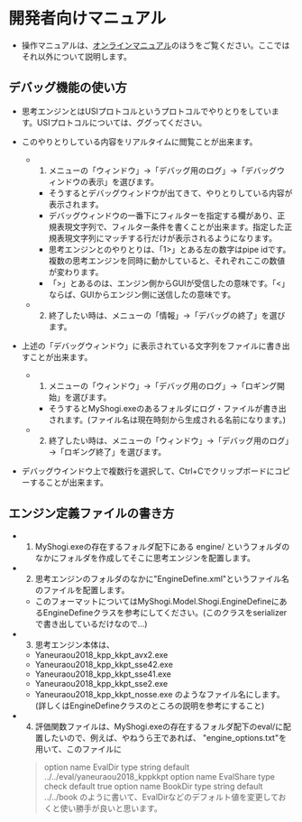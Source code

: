 ﻿# 開発者向けマニュアル

- 操作マニュアルは、[オンラインマニュアル](online_manual.md)のほうをご覧ください。ここではそれ以外について説明します。

## デバッグ機能の使い方

- 思考エンジンとはUSIプロトコルというプロトコルでやりとりをしています。USIプロトコルについては、ググってください。

- このやりとりしている内容をリアルタイムに閲覧ことが出来ます。
  - 1. メニューの「ウィンドウ」→「デバッグ用のログ」→「デバッグウィンドウの表示」を選びます。
    - そうするとデバッグウィンドウが出てきて、やりとりしている内容が表示されます。
    - デバッグウィンドウの一番下にフィルターを指定する欄があり、正規表現文字列で、フィルター条件を書くことが出来ます。指定した正規表現文字列にマッチする行だけが表示されるようになります。
    - 思考エンジンとのやりとりは、「1>」とある左の数字はpipe idです。複数の思考エンジンを同時に動かしていると、それぞれここの数値が変わります。
    - 「>」とあるのは、エンジン側からGUIが受信したの意味です。「<」ならば、GUIからエンジン側に送信したの意味です。
  - 2. 終了したい時は、メニューの「情報」→「デバッグの終了」を選びます。

- 上述の「デバッグウィンドウ」に表示されている文字列をファイルに書き出すことが出来ます。
  - 1. メニューの「ウィンドウ」→「デバッグ用のログ」→「ロギング開始」を選びます。
    - そうするとMyShogi.exeのあるフォルダにログ・ファイルが書き出されます。(ファイル名は現在時刻から生成される名前になります。)
  - 2. 終了したい時は、メニューの「ウィンドウ」→「デバッグ用のログ」→「ロギング終了」を選びます。

- デバッグウインドウ上で複数行を選択して、Ctrl+Cでクリップボードにコピーすることが出来ます。

## エンジン定義ファイルの書き方

- 1) MyShogi.exeの存在するフォルダ配下にある engine/ というフォルダのなかにフォルダを作成してそこに思考エンジンを配置します。
- 2) 思考エンジンのフォルダのなかに"EngineDefine.xml"というファイル名のファイルを配置します。
  - このフォーマットについてはMyShogi.Model.Shogi.EngineDefineにあるEngineDefineクラスを参考にしてください。(このクラスをserializerで書き出しているだけなので…)
- 3) 思考エンジン本体は、
  - Yaneuraou2018_kpp_kkpt_avx2.exe
  - Yaneuraou2018_kpp_kkpt_sse42.exe
  - Yaneuraou2018_kpp_kkpt_sse41.exe
  - Yaneuraou2018_kpp_kkpt_sse2.exe
  - Yaneuraou2018_kpp_kkpt_nosse.exe
  のようなファイル名にします。(詳しくはEngineDefineクラスのところの説明を参考にすること)
- 4) 評価関数ファイルは、MyShogi.exeの存在するフォルダ配下のeval/に配置したいので、例えば、やねうら王であれば、
  "engine_options.txt"を用いて、このファイルに
  >  option name EvalDir type string default ../../eval/yaneuraou2018_kppkkpt
  >  option name EvalShare type check default true
  >  option name BookDir type string default ../../book
  のように書いて、EvalDirなどのデフォルト値を変更しておくと使い勝手が良いと思います。
